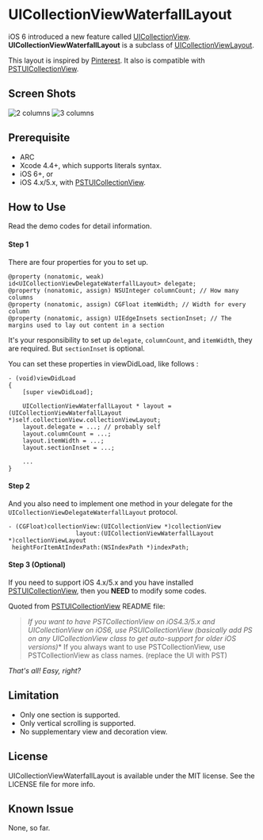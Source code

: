 UICollectionViewWaterfallLayout
===============================

iOS 6 introduced a new feature called [UICollectionView](http://developer.apple.com/library/ios/#documentation/uikit/reference/UICollectionView_class/Reference/Reference.html). **UICollectionViewWaterfallLayout** is a subclass of [UICollectionViewLayout](http://developer.apple.com/library/ios/#documentation/uikit/reference/UICollectionViewLayout_class/Reference/Reference.html).

This layout is inspired by [Pinterest](http://pinterest.com/). It also is compatible with [PSTUICollectionView][1].

Screen Shots
------------
![2 columns](https://raw.github.com/chiahsien/UICollectionViewWaterfallLayout/master/Screenshots/2-columns.png)
![3 columns](https://raw.github.com/chiahsien/UICollectionViewWaterfallLayout/master/Screenshots/3-columns.png)

Prerequisite
------------
* ARC
* Xcode 4.4+, which supports literals syntax.
* iOS 6+, or
* iOS 4.x/5.x, with [PSTUICollectionView][1].

How to Use
----------
Read the demo codes for detail information.

#### Step 1
There are four properties for you to set up.

```objc
@property (nonatomic, weak) id<UICollectionViewDelegateWaterfallLayout> delegate;
@property (nonatomic, assign) NSUInteger columnCount; // How many columns
@property (nonatomic, assign) CGFloat itemWidth; // Width for every column
@property (nonatomic, assign) UIEdgeInsets sectionInset; // The margins used to lay out content in a section
```

It's your responsibility to set up `delegate`, `columnCount`, and `itemWidth`, they are required. But `sectionInset` is optional.

You can set these properties in viewDidLoad, like follows :
```objc
- (void)viewDidLoad
{
    [super viewDidLoad];
    
    UICollectionViewWaterfallLayout * layout = (UICollectionViewWaterfallLayout *)self.collectionView.collectionViewLayout;
    layout.delegate = ...; // probably self
    layout.columnCount = ...;
    layout.itemWidth = ...;
    layout.sectionInset = ...;

    ...
}

```

#### Step 2
And you also need to implement one method in your delegate for the `UICollectionViewDelegateWaterfallLayout` protocol.

```objc
- (CGFloat)collectionView:(UICollectionView *)collectionView
                   layout:(UICollectionViewWaterfallLayout *)collectionViewLayout
 heightForItemAtIndexPath:(NSIndexPath *)indexPath;
```

#### Step 3 (Optional)
If you need to support iOS 4.x/5.x and you have installed [PSTUICollectionView][1], then you **NEED** to modify some codes.

Quoted from [PSTUICollectionView][1] README file:
> **If you want to have PSTCollectionView on iOS4.3/5.x and UICollectionView on iOS6, use PSUICollectionView (basically add PS on any UICollectionView* class to get auto-support for older iOS versions)**
> If you always want to use PSTCollectionView, use PSTCollectionView as class names. (replace the UI with PST)

*That's all! Easy, right?*

Limitation
----------
* Only one section is supported.
* Only vertical scrolling is supported.
* No supplementary view and decoration view.

License
-------
UICollectionViewWaterfallLayout is available under the MIT license. See the LICENSE file for more info.

Known Issue
-----------
None, so far.

[1]: https://github.com/steipete/PSTCollectionView
